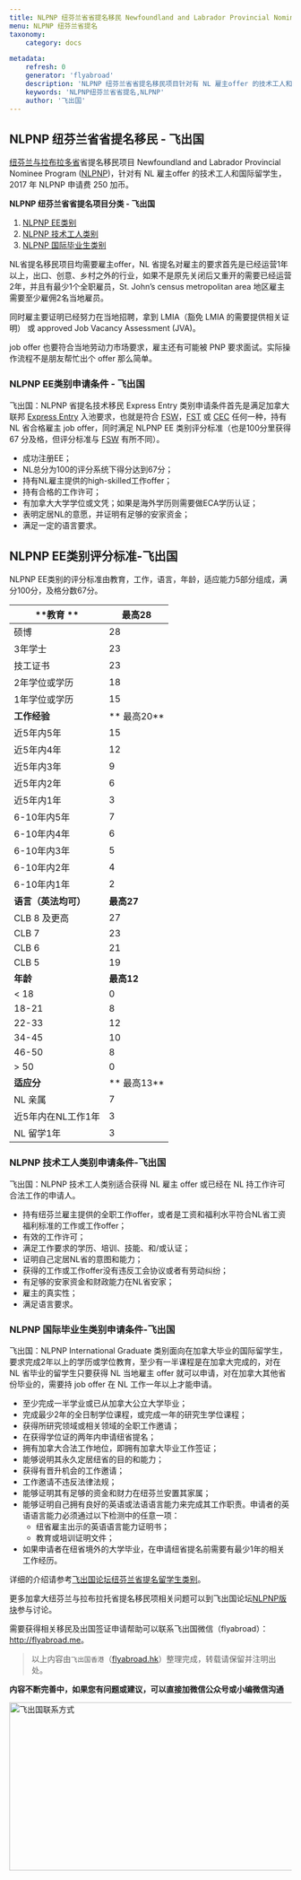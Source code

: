 ```yaml
---
title: NLPNP 纽芬兰省省提名移民 Newfoundland and Labrador Provincial Nominee Program (NLPNP)
menu: NLPNP 纽芬兰省提名
taxonomy:
    category: docs

metadata:
    refresh: 0
    generator: 'flyabroad'
    description: 'NLPNP 纽芬兰省省提名移民项目针对有 NL 雇主offer 的技术工人和国际留学生，分为三大类，NLEE类别技术移民 - Express Entry Skilled Worker，传统技术工人类别 - Skilled Worker 和 国际留学生类别 - International Graduate，NLPNP 申请费 250 加币。纽芬兰与拉布拉多省的人口53万，首府和最大城市是圣约翰斯。渔业、石油、天然气开采是纽芬兰的支柱产业之一。NL省制造业的主要组成部分为食品加工、炼油、及新闻纸。'
    keywords: 'NLPNP纽芬兰省省提名,NLPNP'
    author: '飞出国'
---
```

## NLPNP 纽芬兰省省提名移民 - 飞出国

[纽芬兰与拉布拉多省]省提名移民项目 Newfoundland and Labrador Provincial Nominee Program ([NLPNP])，针对有 NL 雇主offer 的技术工人和国际留学生，2017 年 NLPNP 申请费 250 加币。

**NLPNP 纽芬兰省省提名项目分类 - 飞出国**

1. [NLPNP EE类别] 
2. [NLPNP 技术工人类别] 
3. [NLPNP 国际毕业生类别]

NL省提名移民项目均需要雇主offer，NL 省提名对雇主的要求首先是已经运营1年以上，出口、创意、乡村之外的行业，如果不是原先关闭后又重开的需要已经运营2年，并且有最少1个全职雇员，St. John’s census metropolitan area 地区雇主需要至少雇佣2名当地雇员。

同时雇主要证明已经努力在当地招聘，拿到 LMIA（豁免 LMIA 的需要提供相关证明） 或 approved Job Vacancy Assessment (JVA)。

job offer 也要符合当地劳动力市场要求，雇主还有可能被 PNP 要求面试。实际操作流程不是朋友帮忙出个 offer 那么简单。

### NLPNP EE类别申请条件 - 飞出国

飞出国：NLPNP 省提名技术移民 Express Entry 类别申请条件首先是满足加拿大联邦 [Express Entry] 入池要求，也就是符合 [FSW]，[FST] 或 [CEC] 任何一种，持有 NL 省合格雇主 job offer，同时满足 NLPNP EE 类别评分标准（也是100分里获得 67 分及格，但评分标准与 [FSW] 有所不同）。

- 成功注册EE；
- NL总分为100的评分系统下得分达到67分；
- 持有NL雇主提供的high-skilled工作offer；
- 持有合格的工作许可；
- 有加拿大大学学位或文凭；如果是海外学历则需要做ECA学历认证；
- 表明定居NL的意愿，并证明有足够的安家资金；
- 满足一定的语言要求。

## NLPNP EE类别评分标准-飞出国

NLPNP EE类别的评分标准由教育，工作，语言，年龄，适应能力5部分组成，满分100分，及格分数67分。

**教育 **|   **最高28**
---|-------
硕博 |   28
3年学士 |   23
技工证书 | 23
2年学位或学历 | 18
1年学位或学历 | 15
**工作经验** |** 最高20**
近5年内5年 | 15
近5年内4年 | 12
近5年内3年 | 9
近5年内2年 | 6
近5年内1年 | 3
6-10年内5年 | 7
6-10年内4年 | 6
6-10年内3年 | 5
6-10年内2年 | 4
6-10年内1年 | 2
**语言（英法均可）** | **最高27**
CLB 8 及更高 |   27
CLB 7 |   23
CLB 6 |  21
CLB 5 |  19
**年龄** | **最高12**
< 18 | 0
18-21 | 8
22-33 | 12
34-45 | 10
46-50 | 8
> 50 | 0
**适应分** |** 最高13**
NL 亲属 |  7
近5年内在NL工作1年 | 3
NL 留学1年 |  3

### NLPNP 技术工人类别申请条件-飞出国 

飞出国：NLPNP 技术工人类别适合获得 NL 雇主 offer 或已经在 NL 持工作许可合法工作的申请人。

- 持有纽芬兰雇主提供的全职工作offer，或者是工资和福利水平符合NL省工资福利标准的工作或工作offer；
- 有效的工作许可；
- 满足工作要求的学历、培训、技能、和/或认证；
- 证明自己定居NL省的意图和能力；
- 获得的工作或工作offer没有违反工会协议或者有劳动纠纷；
- 有足够的安家资金和财政能力在NL省安家；
- 雇主的真实性；
- 满足语言要求。

### NLPNP 国际毕业生类别申请条件-飞出国

飞出国：NLPNP International Graduate 类别面向在加拿大毕业的国际留学生，要求完成2年以上的学历或学位教育，至少有一半课程是在加拿大完成的，对在 NL 省毕业的留学生只要获得 NL 当地雇主 offer 就可以申请，对在加拿大其他省份毕业的，需要持 job offer 在 NL 工作一年以上才能申请。

- 至少完成一半学业或已从加拿大公立大学毕业；
- 完成最少2年的全日制学位课程，或完成一年的研究生学位课程；
- 获得所研究领域或相关领域的全职工作邀请；
- 在获得学位证的两年内申请纽省提名；
- 拥有加拿大合法工作地位，即拥有加拿大毕业工作签证；
- 能够说明其永久定居纽省的目的和能力；
- 获得有晋升机会的工作邀请；
- 工作邀请不违反法律法规；
- 能够证明其有足够的资金和财力在纽芬兰安置其家属；
- 能够证明自己拥有良好的英语或法语语言能力来完成其工作职责。申请者的英语语言能力必须通过以下检测中的任意一项：
     - 纽省雇主出示的英语语言能力证明书；
     - 教育或培训证明文件；
- 如果申请者在纽省境外的大学毕业，在申请纽省提名前需要有最少1年的相关工作经历。

详细的介绍请参考[飞出国论坛纽芬兰省提名留学生类别](http://bbs.fcgvisa.com/t/3132?target=_blank)。

更多加拿大纽芬兰与拉布拉托省提名移民项相关问题可以到飞出国论坛[NLPNP版块](http://bbs.fcgvisa.com/c/ExpressEntry/nlpnp?target=_blank)参与讨论。

需要获得相关移民及出国签证申请帮助可以联系飞出国微信（flyabroad）： <a href="http://flyabroad.me/contact" target="_blank">http://flyabroad.me</a>。

> 以上内容由`飞出国香港`（<a href="http://flyabroad.hk/" target="_blank">flyabroad.hk</a>）整理完成，转载请保留并注明出处。

**内容不断完善中，如果您有问题或建议，可以直接加微信公众号或小编微信沟通**

<img src="http://wx1.sinaimg.cn/mw1024/892c310fly1fgkvndf1s9j20p008d0v3.jpg" width = "900" height = "300" alt="飞出国联系方式" align=center />

[NLPNP]: http://bbs.fcgvisa.com/t/nlpnp-newfoundland-and-labrador-provincial-nominee-program/12767?target=blank

[Express Entry Skilled Worker]: http://bbs.fcgvisa.com/t/nlpnp-express-entry-skilled-worker/20436?target=blank
[Skilled Worker]: http://bbs.fcgvisa.com/t/nlpnp-skilled-worker/3012?target=blank
[International Graduate]: http://bbs.fcgvisa.com/t/nlpnp-international-graduate/3132?target=blank
[Express Entry]: /ca/ee
[FSW]: /ca/ee/fsw
[CEC]: /ca/ee/cec
[FST]: /ca/ee/fst
[纽芬兰与拉布拉多省]:/ca/nl
[NLPNP EE类别]:/ca/nl/NLPNP-ee-skilled-worker 
[NLPNP 技术工人类别]:/ca/nl/NLPNP-skilled-worker 
[NLPNP 国际毕业生类别]:/ca/nl/NLPNP-skilled-worker 

